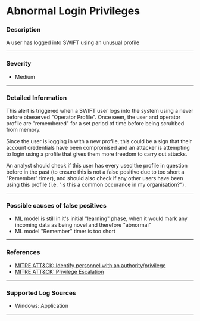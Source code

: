 # Abnormal Login Privileges
### Description

A user has logged into SWIFT using an unusual profile

-------------------
### Severity

- Medium

-------------------
### Detailed Information

This alert is triggered when a SWIFT user logs into the system using a never before obeserved "Operator Profile". Once seen, the user and operator profile are "remembered" for a set period of time before being scrubbed from memory. 

Since the user is logging in with a new profile, this could be a sign that their account credentials have been compromised and an attacker is attempting to login using a profile that gives them more freedom to carry out attacks.

An analyst should check if this user has every used the profile in question before in the past (to ensure this is not a false positive due to too short a "Remember" timer), and should also check if any other users have been using this profile (i.e. "is this a common occurance in my organisation?").

-------------------
### Possible causes of false positives

- ML model is still in it's initial "learning" phase, when it would mark any incoming data as being novel and therefore "abnormal"
- ML model "Remember" timer is too short

-------------------
### References

- [MITRE ATT&CK: Identify personnel with an authority/privilege](https://attack.mitre.org/techniques/T1271/)
- [MITRE ATT&CK: Privilege Escalation](https://attack.mitre.org/tactics/TA0004/)

-------------------
### Supported Log Sources

- Windows: Application

-------------------
